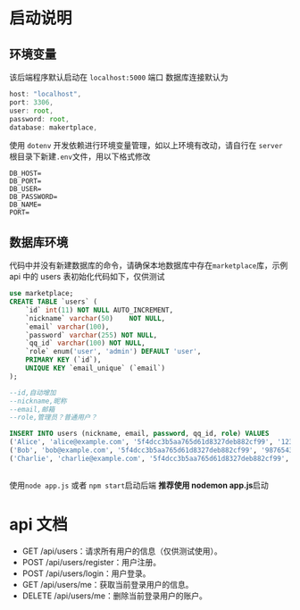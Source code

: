 # 启动说明

## 环境变量

该后端程序默认启动在 `localhost:5000` 端口
数据库连接默认为

```js
host: "localhost",
port: 3306,
user: root,
password: root,
database: makertplace,
```

使用 `dotenv` 开发依赖进行环境变量管理，如以上环境有改动，请自行在 `server` 根目录下新建`.env`文件，用以下格式修改

```
DB_HOST=
DB_PORT=
DB_USER=
DB_PASSWORD=
DB_NAME=
PORT=
```

## 数据库环境

代码中并没有新建数据库的命令，请确保本地数据库中存在`marketplace`库，示例 api 中的 users 表初始化代码如下，仅供测试

```sql
use marketplace;
CREATE TABLE `users` (
    `id` int(11) NOT NULL AUTO_INCREMENT,
    `nickname` varchar(50)    NOT NULL,
    `email` varchar(100),
    `password` varchar(255) NOT NULL,
    `qq_id` varchar(100) NOT NULL,
    `role` enum('user', 'admin') DEFAULT 'user',
    PRIMARY KEY (`id`),
    UNIQUE KEY `email_unique` (`email`)
);

--id,自动增加
--nickname,昵称
--email,邮箱
--role,管理员？普通用户？

INSERT INTO users (nickname, email, password, qq_id, role) VALUES
('Alice', 'alice@example.com', '5f4dcc3b5aa765d61d8327deb882cf99', '123456789', 'user'),
('Bob', 'bob@example.com', '5f4dcc3b5aa765d61d8327deb882cf99', '987654321', 'admin'),
('Charlie', 'charlie@example.com', '5f4dcc3b5aa765d61d8327deb882cf99', '111223344', 'user');

```

##

使用`node app.js` 或者 `npm start`启动后端
**推荐使用 nodemon app.js**启动

# api 文档

- GET /api/users：请求所有用户的信息（仅供测试使用）。
- POST /api/users/register：用户注册。
- POST /api/users/login：用户登录。
- GET /api/users/me：获取当前登录用户的信息。
- DELETE /api/users/me：删除当前登录用户的账户。